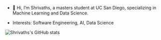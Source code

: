 - 👋 Hi, I’m Shrivaths, a masters student at UC San Diego, specializing in Machine Learning and Data Science.


- Interests: Software Engineering, AI, Data Science

![Shrivaths's GitHub stats](https://github-readme-stats.vercel.app/api?username=shrivaths16&show_icons=true&theme=radical)
